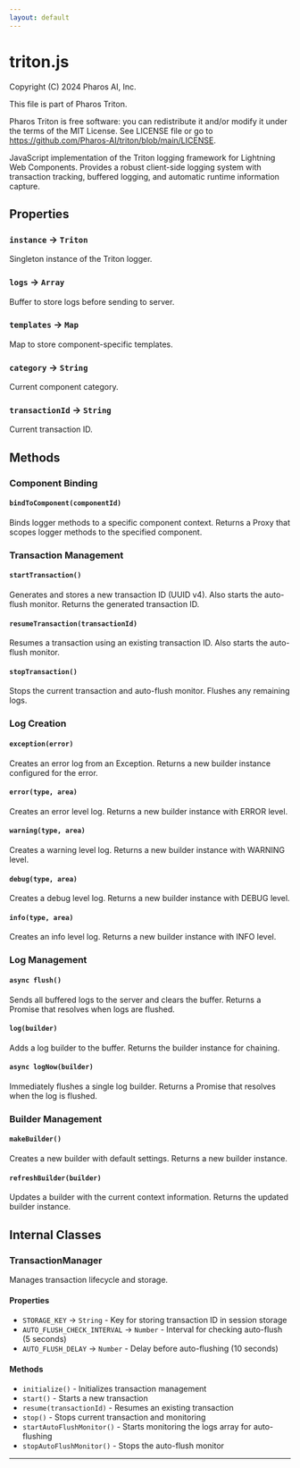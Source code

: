 ```yaml
---
layout: default
---
```

# triton.js

Copyright (C) 2024 Pharos AI, Inc.

This file is part of Pharos Triton.

Pharos Triton is free software: you can redistribute it and/or modify
it under the terms of the MIT License.
See LICENSE file or go to https://github.com/Pharos-AI/triton/blob/main/LICENSE.

JavaScript implementation of the Triton logging framework for Lightning Web Components.
Provides a robust client-side logging system with transaction tracking, buffered logging,
and automatic runtime information capture.

## Properties

### `instance` → `Triton`
Singleton instance of the Triton logger.

### `logs` → `Array`
Buffer to store logs before sending to server.

### `templates` → `Map`
Map to store component-specific templates.

### `category` → `String`
Current component category.

### `transactionId` → `String`
Current transaction ID.

## Methods

### Component Binding

#### `bindToComponent(componentId)`
Binds logger methods to a specific component context.
Returns a Proxy that scopes logger methods to the specified component.

### Transaction Management

#### `startTransaction()`
Generates and stores a new transaction ID (UUID v4).
Also starts the auto-flush monitor.
Returns the generated transaction ID.

#### `resumeTransaction(transactionId)`
Resumes a transaction using an existing transaction ID.
Also starts the auto-flush monitor.

#### `stopTransaction()`
Stops the current transaction and auto-flush monitor.
Flushes any remaining logs.

### Log Creation

#### `exception(error)`
Creates an error log from an Exception.
Returns a new builder instance configured for the error.

#### `error(type, area)`
Creates an error level log.
Returns a new builder instance with ERROR level.

#### `warning(type, area)`
Creates a warning level log.
Returns a new builder instance with WARNING level.

#### `debug(type, area)`
Creates a debug level log.
Returns a new builder instance with DEBUG level.

#### `info(type, area)`
Creates an info level log.
Returns a new builder instance with INFO level.

### Log Management

#### `async flush()`
Sends all buffered logs to the server and clears the buffer.
Returns a Promise that resolves when logs are flushed.

#### `log(builder)`
Adds a log builder to the buffer.
Returns the builder instance for chaining.

#### `async logNow(builder)`
Immediately flushes a single log builder.
Returns a Promise that resolves when the log is flushed.

### Builder Management

#### `makeBuilder()`
Creates a new builder with default settings.
Returns a new builder instance.

#### `refreshBuilder(builder)`
Updates a builder with the current context information.
Returns the updated builder instance.

## Internal Classes

### TransactionManager
Manages transaction lifecycle and storage.

#### Properties
- `STORAGE_KEY` → `String` - Key for storing transaction ID in session storage
- `AUTO_FLUSH_CHECK_INTERVAL` → `Number` - Interval for checking auto-flush (5 seconds)
- `AUTO_FLUSH_DELAY` → `Number` - Delay before auto-flushing (10 seconds)

#### Methods
- `initialize()` - Initializes transaction management
- `start()` - Starts a new transaction
- `resume(transactionId)` - Resumes an existing transaction
- `stop()` - Stops current transaction and monitoring
- `startAutoFlushMonitor()` - Starts monitoring the logs array for auto-flushing
- `stopAutoFlushMonitor()` - Stops the auto-flush monitor

--- 